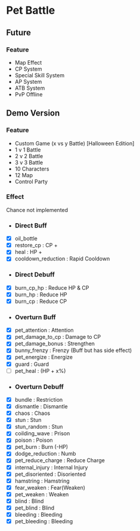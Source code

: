 # Pet Battle
## Future
### Feature
- Map Effect
- CP System
- Special Skill System
- AP System
- ATB System
- PvP Offline
## Demo Version
### Feature
- Custom Game (x vs y Battle) [Halloween Edition]
- 1 v 1 Battle 
- 2 v 2 Battle
- 3 v 3 Battle
- 10 Characters
- 12 Map
- Control Party
### Effect 
Chance not implemented
- ### Direct Buff
- [x] oil_bottle 
- [x] restore_cp : CP +
- [x] heal : HP +
- [x] cooldown_reduction : Rapid Cooldown
- ### Direct Debuff
- [x] burn_cp_hp : Reduce HP & CP 
- [x] burn_hp : Reduce HP 
- [x] burn_cp : Reduce CP 
- ### Overturn Buff
- [x] pet_attention : Attention
- [x] pet_damage_to_cp : Damage to CP 
- [x] pet_damage_bonus : Strengthen
- [x] bunny_frenzy : Frenzy (Buff but has side effect)
- [x] pet_energize : Energize
- [x] guard : Guard
- [ ] pet_heal : (HP + x%)
- ### Overturn Debuff
- [x] bundle : Restriction
- [x] dismantle : Dismantle
- [x] chaos : Chaos
- [x] stun : Stun
- [x] stun_random : Stun
- [x] coilding_wave : Prison
- [x] poison : Poison
- [x] pet_burn : Burn (-HP)
- [x] dodge_reduction : Numb
- [x] pet_reduce_charge : Reduce Charge
- [x] internal_injury : Internal Injury
- [x] pet_disoriented : Disoriented
- [x] hamstring : Hamstring
- [x] fear_weaken : Fear(Weaken) 
- [x] pet_weaken : Weaken
- [x] blind : Blind
- [x] pet_blind : Blind
- [x] bleeding : Bleeding
- [x] pet_bleeding : Bleeding
